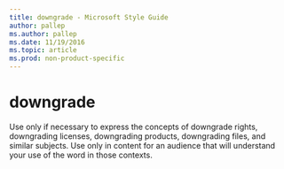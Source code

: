 ```yaml
---
title: downgrade - Microsoft Style Guide
author: pallep
ms.author: pallep
ms.date: 11/19/2016
ms.topic: article
ms.prod: non-product-specific
---
```


# downgrade

Use
only if necessary to express the concepts of downgrade rights,
downgrading licenses, downgrading products, downgrading files, and
similar subjects. Use only in content for an audience that will
understand your use of the word in those contexts. 
